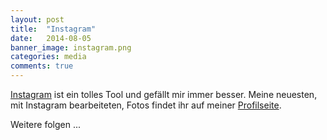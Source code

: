 ```yaml
---
layout: post
title:  "Instagram"
date:   2014-08-05 
banner_image: instagram.png
categories: media
comments: true
---
```


[Instagram](http://instagram.com) ist ein tolles Tool und gefällt mir immer besser. Meine neuesten, mit Instagram bearbeiteten, Fotos findet ihr auf meiner [Profilseite](http://instagram.com/der.k).

Weitere folgen ...